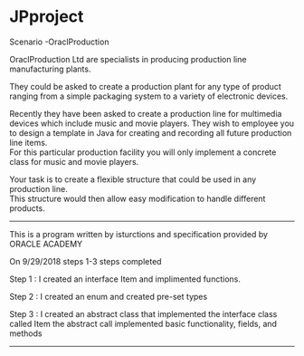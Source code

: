 # JPproject
Scenario -OraclProduction

OraclProduction Ltd are specialists in producing production line manufacturing plants.

They could be asked to create a production plant for any type of product ranging from 
a simple packaging system to a variety of electronic devices.

Recently they have been asked to create a production line for multimedia devices which 
include music and movie players. They wish to employee you to design a template in 
Java for creating and recording all future production line items.  
For this particular production facility you will only implement a concrete class for
music and movie players.

Your task is to create a flexible structure that could be used in any production line.  
This structure would then allow easy modification to handle different products.


--------------------------------------------------------------------------------------


This is a program written by isturctions and specification provided by ORACLE ACADEMY 

On 9/29/2018 steps 1-3 steps completed 

Step 1 :
I created an interface Item and implimented functions.

Step 2 :
I created an enum and created pre-set types

Step 3 :
I created an abstract class that implemented the interface class called Item
the abstract call implemented basic functionality, fields, and methods 

--------------------------------------------------------------------------------------



